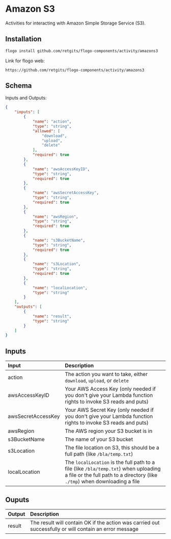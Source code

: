 # Amazon S3

Activities for interacting with Amazon Simple Storage Service (S3).


## Installation

```bash
flogo install github.com/retgits/flogo-components/activity/amazons3
```
Link for flogo web:
```
https://github.com/retgits/flogo-components/activity/amazons3
```

## Schema
Inputs and Outputs:

```json
{
    "inputs": [
        {
            "name": "action",
            "type": "string",
            "allowed": [
                "download",
                "upload",
                "delete"
            ],
            "required": true
        },
        {
            "name": "awsAccessKeyID",
            "type": "string",
            "required": true
        },
        {
            "name": "awsSecretAccessKey",
            "type": "string",
            "required": true
        },
        {
            "name": "awsRegion",
            "type": "string",
            "required": true
        },
        {
            "name": "s3BucketName",
            "type": "string",
            "required": true
        },
        {
            "name": "s3Location",
            "type": "string",
            "required": true
        },
        {
            "name": "localLocation",
            "type": "string"
        }
    ],
    "outputs": [
        {
            "name": "result",
            "type": "string"
        }
    ]
}
```
## Inputs
| Input              | Description    |
|:-------------------|:---------------|
| action             | The action you want to take, either `download`, `upload`, or `delete` |
| awsAccessKeyID     | Your AWS Access Key (only needed if you don't give your Lambda function rights to invoke S3 reads and puts) |
| awsSecretAccessKey | Your AWS Secret Key (only needed if you don't give your Lambda function rights to invoke S3 reads and puts) |
| awsRegion          | The AWS region your S3 bucket is in |
| s3BucketName       | The name of your S3 bucket |
| s3Location         | The file location on S3, this should be a full path (like `/bla/temp.txt`) |
| localLocation      | The `localLocation` is the full path to a file (like `/bla/temp.txt`) when uploading a file or the full path to a directory (like `./tmp`) when downloading a file |

## Ouputs
| Output    | Description    |
|:----------|:---------------|
| result    | The result will contain OK if the action was carried out successfully or will contain an error message |